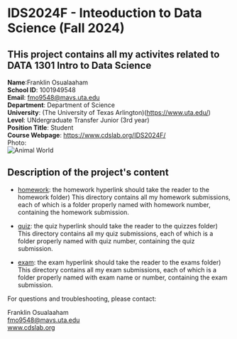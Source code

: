 # IDS2024F - Inteoduction to Data Science (Fall 2024)  
THis project contains all my activites related to DATA 1301 Intro to Data Science  
---  
**Name**:Franklin Osualaaham  
**School ID**: 1001949548  
**Email**: fmo9548@mavs.uta.edu  
**Department**: Department of Science   
**University**: (The University of Texas Arlington)(https://www.uta.edu/)  
**Level**: UNdergraduate Transfer Junior (3rd year)   
**Position Title**: Student  
**Course Webpage**:  https://www.cdslab.org/IDS2024F/  
Photo:  
![Animal World](https://images.creativemarket.com/0.1.0/ps/7658448/1820/1213/m1/fpnw/wm1/sxz2erbcack0c9mvqn7hh36vgymtzdvuqox4oanqntfdsxx9icbmcbrmwxovw4gv-.jpg?1580156738&s=74e57ecf90aa45976dd56d17f9ad936c)  

## Description of the project's content  

+  [homework](./HOMEWORK): the homework hyperlink should take the reader to the homework folder)
This directory contains all my homework submissions, each of which is a folder properly named with homework number, containing the homework submission.

+  [quiz](./QUIZ): the quiz hyperlink should take the reader to the quizzes folder)
This directory contains all my quiz submissions, each of which is a folder properly named with quiz number, containing the quiz submission.

+  [exam](./EXAM): the exam hyperlink should take the reader to the exams folder)
This directory contains all my exam submissions, each of which is a folder properly named with exam name or number, containing the exam submission.  

For questions and troubleshooting, please contact:  

Franklin Osualaaham  
fmo9548@mavs.uta.edu  
www.cdslab.org  









